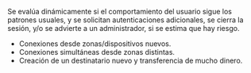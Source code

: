 Se evalúa dinámicamente si el comportamiento del usuario sigue los patrones usuales, y se solicitan autenticaciones adicionales, se cierra la sesión, y/o se advierte a un administrador, si se estima que hay riesgo.

- Conexiones desde zonas/dispositivos nuevos.
- Conexiones simultáneas desde zonas distintas.
- Creación de un destinatario nuevo y transferencia de mucho dinero.
